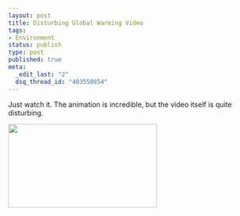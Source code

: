 ```yaml
--- 
layout: post
title: Disturbing Global Warming Video
tags: 
- Environment
status: publish
type: post
published: true
meta: 
  _edit_last: "2"
  dsq_thread_id: "403550854"
---
```

Just watch it. The animation is incredible, but the video itself is quite disturbing.
<p class="alignc"><a href="http://www.fubiz.net/blog/index.php?2008/09/18/2229-global-warming-quercus"><img class="alignnone size-medium wp-image-74" title="warming" src="http://www.craig-russell.co.uk/wp-content/uploads/2008/09/warming-300x169.jpg" alt="" width="300" height="169" /></a></p>
